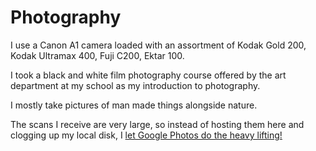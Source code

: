 
# Photography

I use a Canon A1 camera loaded with an assortment of Kodak Gold 200, Kodak Ultramax 400, Fuji C200, Ektar 100.

I took a black and white film photography course offered by the art department at my school as my introduction to photography.

I mostly take pictures of man made things alongside nature.

The scans I receive are very large, so instead of hosting them here and clogging up my local disk, I [let Google Photos do the heavy lifting!](https://photos.app.goo.gl/WcSDfHjpmXd2sts1A)


